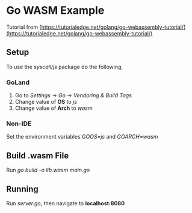# Go WASM Example
Tutorial from [https://tutorialedge.net/golang/go-webassembly-tutorial/](https://tutorialedge.net/golang/go-webassembly-tutorial/)

## Setup
To use the _syscall/js_ package do the following,

### GoLand
1. Go to _Settings_ -> _Go_ -> _Vendoring & Build Tags_
2. Change value of __OS__ to _js_
3. Change value of __Arch__ to _wasm_

### Non-IDE
Set the environment variables _GOOS=js_ and _GOARCH=wasm_

## Build .wasm File
Run _go build -o lib.wasm main.go_

## Running
Run _server.go_, then navigate to __localhost:8080__
